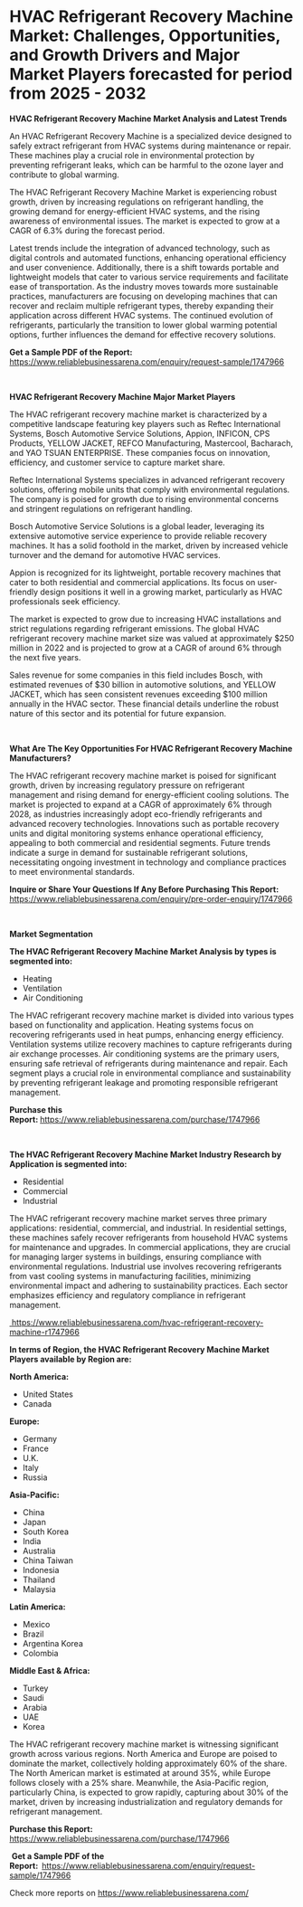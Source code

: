 <p><h1>HVAC Refrigerant Recovery Machine Market: Challenges, Opportunities, and Growth Drivers and Major Market Players forecasted for period from 2025 - 2032</h1></p><p><strong>HVAC Refrigerant Recovery Machine Market Analysis and Latest Trends</strong></p>
<p><p>An HVAC Refrigerant Recovery Machine is a specialized device designed to safely extract refrigerant from HVAC systems during maintenance or repair. These machines play a crucial role in environmental protection by preventing refrigerant leaks, which can be harmful to the ozone layer and contribute to global warming. </p><p>The HVAC Refrigerant Recovery Machine Market is experiencing robust growth, driven by increasing regulations on refrigerant handling, the growing demand for energy-efficient HVAC systems, and the rising awareness of environmental issues. The market is expected to grow at a CAGR of 6.3% during the forecast period. </p><p>Latest trends include the integration of advanced technology, such as digital controls and automated functions, enhancing operational efficiency and user convenience. Additionally, there is a shift towards portable and lightweight models that cater to various service requirements and facilitate ease of transportation. As the industry moves towards more sustainable practices, manufacturers are focusing on developing machines that can recover and reclaim multiple refrigerant types, thereby expanding their application across different HVAC systems. The continued evolution of refrigerants, particularly the transition to lower global warming potential options, further influences the demand for effective recovery solutions.</p></p>
<p><strong>Get a Sample PDF of the Report:&nbsp;</strong> <a href="https://www.reliablebusinessarena.com/enquiry/request-sample/1747966?utm_campaign=2095&utm_medium=2&utm_source=Github&utm_content=ia&utm_term=20022025&utm_id=hvac-refrigerant-recovery-machine">https://www.reliablebusinessarena.com/enquiry/request-sample/1747966</a></p>
<p>&nbsp;</p>
<p><strong>HVAC Refrigerant Recovery Machine Major Market Players</strong></p>
<p><p>The HVAC refrigerant recovery machine market is characterized by a competitive landscape featuring key players such as Reftec International Systems, Bosch Automotive Service Solutions, Appion, INFICON, CPS Products, YELLOW JACKET, REFCO Manufacturing, Mastercool, Bacharach, and YAO TSUAN ENTERPRISE. These companies focus on innovation, efficiency, and customer service to capture market share.</p><p>Reftec International Systems specializes in advanced refrigerant recovery solutions, offering mobile units that comply with environmental regulations. The company is poised for growth due to rising environmental concerns and stringent regulations on refrigerant handling.</p><p>Bosch Automotive Service Solutions is a global leader, leveraging its extensive automotive service experience to provide reliable recovery machines. It has a solid foothold in the market, driven by increased vehicle turnover and the demand for automotive HVAC services.</p><p>Appion is recognized for its lightweight, portable recovery machines that cater to both residential and commercial applications. Its focus on user-friendly design positions it well in a growing market, particularly as HVAC professionals seek efficiency.</p><p>The market is expected to grow due to increasing HVAC installations and strict regulations regarding refrigerant emissions. The global HVAC refrigerant recovery machine market size was valued at approximately $250 million in 2022 and is projected to grow at a CAGR of around 6% through the next five years.</p><p>Sales revenue for some companies in this field includes Bosch, with estimated revenues of $30 billion in automotive solutions, and YELLOW JACKET, which has seen consistent revenues exceeding $100 million annually in the HVAC sector. These financial details underline the robust nature of this sector and its potential for future expansion.</p></p>
<p>&nbsp;</p>
<p><strong>What Are The Key Opportunities For HVAC Refrigerant Recovery Machine Manufacturers?</strong></p>
<p><p>The HVAC refrigerant recovery machine market is poised for significant growth, driven by increasing regulatory pressure on refrigerant management and rising demand for energy-efficient cooling solutions. The market is projected to expand at a CAGR of approximately 6% through 2028, as industries increasingly adopt eco-friendly refrigerants and advanced recovery technologies. Innovations such as portable recovery units and digital monitoring systems enhance operational efficiency, appealing to both commercial and residential segments. Future trends indicate a surge in demand for sustainable refrigerant solutions, necessitating ongoing investment in technology and compliance practices to meet environmental standards.</p></p>
<p><strong>Inquire or Share Your Questions If Any Before Purchasing This Report:</strong> <a href="https://www.reliablebusinessarena.com/enquiry/pre-order-enquiry/1747966?utm_campaign=2095&utm_medium=2&utm_source=Github&utm_content=ia&utm_term=20022025&utm_id=hvac-refrigerant-recovery-machine">https://www.reliablebusinessarena.com/enquiry/pre-order-enquiry/1747966</a></p>
<p>&nbsp;</p>
<p><strong>Market Segmentation</strong></p>
<p><strong>The HVAC Refrigerant Recovery Machine Market Analysis by types is segmented into:</strong></p>
<p><ul><li>Heating</li><li>Ventilation</li><li>Air Conditioning</li></ul></p>
<p><p>The HVAC refrigerant recovery machine market is divided into various types based on functionality and application. Heating systems focus on recovering refrigerants used in heat pumps, enhancing energy efficiency. Ventilation systems utilize recovery machines to capture refrigerants during air exchange processes. Air conditioning systems are the primary users, ensuring safe retrieval of refrigerants during maintenance and repair. Each segment plays a crucial role in environmental compliance and sustainability by preventing refrigerant leakage and promoting responsible refrigerant management.</p></p>
<p><strong>Purchase this Report:&nbsp;</strong><a href="https://www.reliablebusinessarena.com/purchase/1747966?utm_campaign=2095&utm_medium=2&utm_source=Github&utm_content=ia&utm_term=20022025&utm_id=hvac-refrigerant-recovery-machine">https://www.reliablebusinessarena.com/purchase/1747966</a></p>
<p>&nbsp;</p>
<p><strong>The HVAC Refrigerant Recovery Machine Market Industry Research by Application is segmented into:</strong></p>
<p><ul><li>Residential</li><li>Commercial</li><li>Industrial</li></ul></p>
<p><p>The HVAC refrigerant recovery machine market serves three primary applications: residential, commercial, and industrial. In residential settings, these machines safely recover refrigerants from household HVAC systems for maintenance and upgrades. In commercial applications, they are crucial for managing larger systems in buildings, ensuring compliance with environmental regulations. Industrial use involves recovering refrigerants from vast cooling systems in manufacturing facilities, minimizing environmental impact and adhering to sustainability practices. Each sector emphasizes efficiency and regulatory compliance in refrigerant management.</p></p>
<p><a href="https://www.reliablebusinessarena.com/hvac-refrigerant-recovery-machine-r1747966?utm_campaign=2095&utm_medium=2&utm_source=Github&utm_content=ia&utm_term=20022025&utm_id=hvac-refrigerant-recovery-machine">&nbsp;https://www.reliablebusinessarena.com/hvac-refrigerant-recovery-machine-r1747966</a></p>
<p><strong>In terms of Region, the HVAC Refrigerant Recovery Machine Market Players available by Region are:</strong></p>
<p>
    <p> <strong> North America: </strong>
        <ul>
            <li>United States</li>
            <li>Canada</li>
        </ul>
        </p> 
    <p> <strong> Europe: </strong>
        <ul>
            <li>Germany</li>
            <li>France</li>
            <li>U.K.</li>
            <li>Italy</li>
            <li>Russia</li>
        </ul>
        </p> 
    <p> <strong> Asia-Pacific: </strong>
        <ul>
            <li>China</li>
            <li>Japan</li>
            <li>South Korea</li>
            <li>India</li>
            <li>Australia</li>
            <li>China Taiwan</li>
            <li>Indonesia</li>
            <li>Thailand</li>
            <li>Malaysia</li>
        </ul>
        </p> 
    <p> <strong> Latin America: </strong>
        <ul>
            <li>Mexico</li>
            <li>Brazil</li>
            <li>Argentina Korea</li>
            <li>Colombia</li>
        </ul>
        </p> 
    <p> <strong> Middle East & Africa: </strong>
        <ul>
            <li>Turkey</li>
            <li>Saudi</li>
            <li>Arabia</li>
            <li>UAE</li>
            <li>Korea</li>
        </ul>
    </p>
    </p>
<p><p>The HVAC refrigerant recovery machine market is witnessing significant growth across various regions. North America and Europe are poised to dominate the market, collectively holding approximately 60% of the share. The North American market is estimated at around 35%, while Europe follows closely with a 25% share. Meanwhile, the Asia-Pacific region, particularly China, is expected to grow rapidly, capturing about 30% of the market, driven by increasing industrialization and regulatory demands for refrigerant management.</p></p>
<p><strong>Purchase this Report: </strong><a href="https://www.reliablebusinessarena.com/purchase/1747966?utm_campaign=2095&utm_medium=2&utm_source=Github&utm_content=ia&utm_term=20022025&utm_id=hvac-refrigerant-recovery-machine">https://www.reliablebusinessarena.com/purchase/1747966</a></p>
<p>&nbsp;<strong>Get a Sample PDF of the Report:&nbsp;&nbsp;</strong><a href="https://www.reliablebusinessarena.com/enquiry/request-sample/1747966?utm_campaign=2095&utm_medium=2&utm_source=Github&utm_content=ia&utm_term=20022025&utm_id=hvac-refrigerant-recovery-machine">https://www.reliablebusinessarena.com/enquiry/request-sample/1747966</a></p>
<p><strong></strong></p>
<p>Check more reports on <a href="https://www.reliablebusinessarena.com/?utm_campaign=2095&utm_medium=2&utm_source=Github&utm_content=ia&utm_term=20022025&utm_id=hvac-refrigerant-recovery-machine">https://www.reliablebusinessarena.com/</a></p>